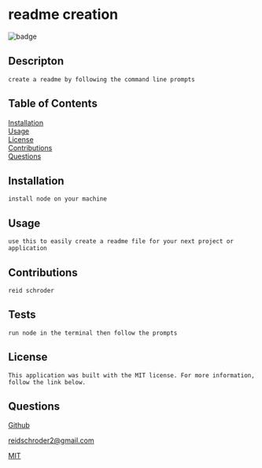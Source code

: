 # readme creation

  ![badge](https://img.shields.io/badge/License-MIT-blue.svg)

  ## Descripton
    create a readme by following the command line prompts


  ## Table of Contents
  [Installation](#installation)  
  [Usage](#usage)  
  [License](#license)  
  [Contributions](#contributors)  
  [Questions](#questions)  

  ## Installation
    install node on your machine

  ## Usage
    use this to easily create a readme file for your next project or application

  ## Contributions
    reid schroder

  ## Tests
    run node in the terminal then follow the prompts

  ## License
    This application was built with the MIT license. For more information, follow the link below.
    
    

  ## Questions
  [Github](github.com/reidschroder)  


  reidschroder2@gmail.com  


  [MIT](https://opensource.org/licenses/MIT)

